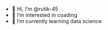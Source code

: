 - 👋 Hi, I’m @rutik-45
- 👀 I’m interested in coading
- 🌱 I’m currently learning data science
  

<!---
rutik-45/rutik-45 is a ✨ special ✨ repository because its `README.md` (this file) appears on your GitHub profile.
You can click the Preview link to take a look at your changes.
--->

